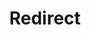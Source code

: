 ﻿---
layout: src/layouts/Redirect.astro
title: Redirect
redirect: /docs/releases/issue-tracking
pubDate:  2023-01-01
navSearch: false
navSitemap: false
navMenu: false
---
